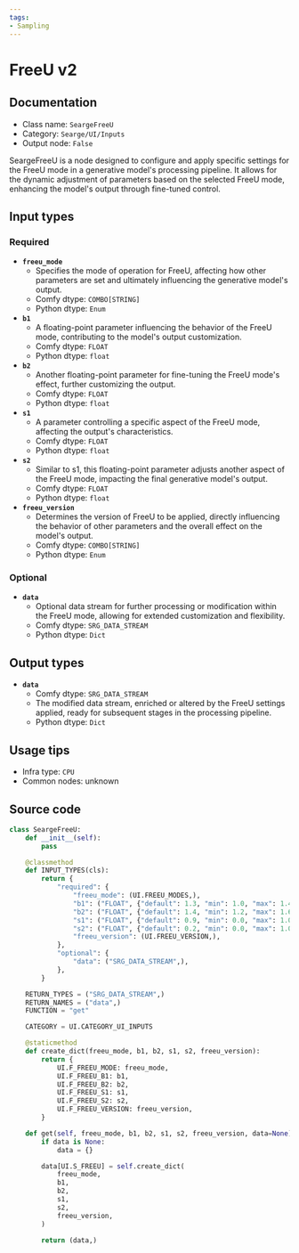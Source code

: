 ```yaml
---
tags:
- Sampling
---
```


# FreeU v2
## Documentation
- Class name: `SeargeFreeU`
- Category: `Searge/UI/Inputs`
- Output node: `False`

SeargeFreeU is a node designed to configure and apply specific settings for the FreeU mode in a generative model's processing pipeline. It allows for the dynamic adjustment of parameters based on the selected FreeU mode, enhancing the model's output through fine-tuned control.
## Input types
### Required
- **`freeu_mode`**
    - Specifies the mode of operation for FreeU, affecting how other parameters are set and ultimately influencing the generative model's output.
    - Comfy dtype: `COMBO[STRING]`
    - Python dtype: `Enum`
- **`b1`**
    - A floating-point parameter influencing the behavior of the FreeU mode, contributing to the model's output customization.
    - Comfy dtype: `FLOAT`
    - Python dtype: `float`
- **`b2`**
    - Another floating-point parameter for fine-tuning the FreeU mode's effect, further customizing the output.
    - Comfy dtype: `FLOAT`
    - Python dtype: `float`
- **`s1`**
    - A parameter controlling a specific aspect of the FreeU mode, affecting the output's characteristics.
    - Comfy dtype: `FLOAT`
    - Python dtype: `float`
- **`s2`**
    - Similar to s1, this floating-point parameter adjusts another aspect of the FreeU mode, impacting the final generative model's output.
    - Comfy dtype: `FLOAT`
    - Python dtype: `float`
- **`freeu_version`**
    - Determines the version of FreeU to be applied, directly influencing the behavior of other parameters and the overall effect on the model's output.
    - Comfy dtype: `COMBO[STRING]`
    - Python dtype: `Enum`
### Optional
- **`data`**
    - Optional data stream for further processing or modification within the FreeU mode, allowing for extended customization and flexibility.
    - Comfy dtype: `SRG_DATA_STREAM`
    - Python dtype: `Dict`
## Output types
- **`data`**
    - Comfy dtype: `SRG_DATA_STREAM`
    - The modified data stream, enriched or altered by the FreeU settings applied, ready for subsequent stages in the processing pipeline.
    - Python dtype: `Dict`
## Usage tips
- Infra type: `CPU`
- Common nodes: unknown


## Source code
```python
class SeargeFreeU:
    def __init__(self):
        pass

    @classmethod
    def INPUT_TYPES(cls):
        return {
            "required": {
                "freeu_mode": (UI.FREEU_MODES,),
                "b1": ("FLOAT", {"default": 1.3, "min": 1.0, "max": 1.4, "step": 0.01},),
                "b2": ("FLOAT", {"default": 1.4, "min": 1.2, "max": 1.6, "step": 0.01},),
                "s1": ("FLOAT", {"default": 0.9, "min": 0.0, "max": 1.0, "step": 0.05},),
                "s2": ("FLOAT", {"default": 0.2, "min": 0.0, "max": 1.0, "step": 0.05},),
                "freeu_version": (UI.FREEU_VERSION,),
            },
            "optional": {
                "data": ("SRG_DATA_STREAM",),
            },
        }

    RETURN_TYPES = ("SRG_DATA_STREAM",)
    RETURN_NAMES = ("data",)
    FUNCTION = "get"

    CATEGORY = UI.CATEGORY_UI_INPUTS

    @staticmethod
    def create_dict(freeu_mode, b1, b2, s1, s2, freeu_version):
        return {
            UI.F_FREEU_MODE: freeu_mode,
            UI.F_FREEU_B1: b1,
            UI.F_FREEU_B2: b2,
            UI.F_FREEU_S1: s1,
            UI.F_FREEU_S2: s2,
            UI.F_FREEU_VERSION: freeu_version,
        }

    def get(self, freeu_mode, b1, b2, s1, s2, freeu_version, data=None):
        if data is None:
            data = {}

        data[UI.S_FREEU] = self.create_dict(
            freeu_mode,
            b1,
            b2,
            s1,
            s2,
            freeu_version,
        )

        return (data,)

```
